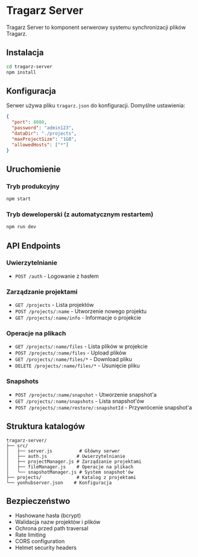 # Tragarz Server

Tragarz Server to komponent serwerowy systemu synchronizacji plików Tragarz.

## Instalacja

```bash
cd tragarz-server
npm install
```

## Konfiguracja

Serwer używa pliku `tragarz.json` do konfiguracji. Domyślne ustawienia:

```json
{
  "port": 8080,
  "password": "admin123",
  "dataDir": "./projects",
  "maxProjectSize": "1GB",
  "allowedHosts": ["*"]
}
```

## Uruchomienie

### Tryb produkcyjny
```bash
npm start
```

### Tryb deweloperski (z automatycznym restartem)
```bash
npm run dev
```

## API Endpoints

### Uwierzytelnianie
- `POST /auth` - Logowanie z hasłem

### Zarządzanie projektami
- `GET /projects` - Lista projektów
- `POST /projects/:name` - Utworzenie nowego projektu
- `GET /projects/:name/info` - Informacje o projekcie

### Operacje na plikach
- `GET /projects/:name/files` - Lista plików w projekcie
- `POST /projects/:name/files` - Upload plików
- `GET /projects/:name/files/*` - Download pliku
- `DELETE /projects/:name/files/*` - Usunięcie pliku

### Snapshots
- `POST /projects/:name/snapshot` - Utworzenie snapshot'a
- `GET /projects/:name/snapshots` - Lista snapshot'ów
- `POST /projects/:name/restore/:snapshotId` - Przywrócenie snapshot'a

## Struktura katalogów

```
tragarz-server/
├── src/
│   ├── server.js          # Główny serwer
│   ├── auth.js           # Uwierzytelnianie
│   ├── projectManager.js # Zarządzanie projektami
│   ├── fileManager.js    # Operacje na plikach
│   └── snapshotManager.js # System snapshot'ów
├── projects/             # Katalog z projektami
└── yonhubserver.json    # Konfiguracja
```

## Bezpieczeństwo

- Hashowane hasła (bcrypt)
- Walidacja nazw projektów i plików
- Ochrona przed path traversal
- Rate limiting
- CORS configuration
- Helmet security headers
